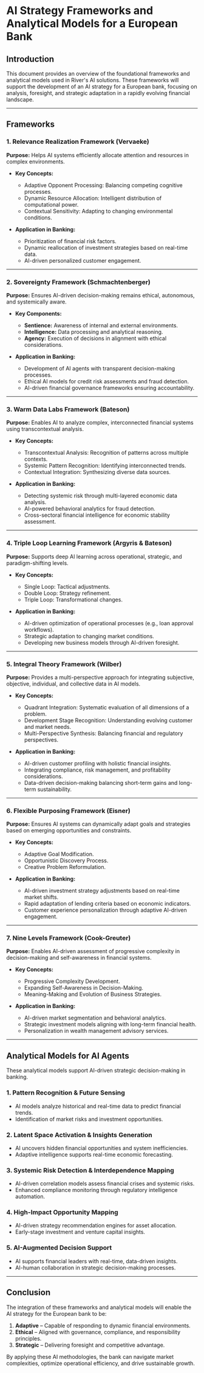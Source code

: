 # AI Strategy Frameworks and Analytical Models for a European Bank

## Introduction
This document provides an overview of the foundational frameworks and analytical models used in River's AI solutions. These frameworks will support the development of an AI strategy for a European bank, focusing on analysis, foresight, and strategic adaptation in a rapidly evolving financial landscape.

---
## **Frameworks**

### **1. Relevance Realization Framework (Vervaeke)**
**Purpose:** Helps AI systems efficiently allocate attention and resources in complex environments.

- **Key Concepts:**
  - Adaptive Opponent Processing: Balancing competing cognitive processes.
  - Dynamic Resource Allocation: Intelligent distribution of computational power.
  - Contextual Sensitivity: Adapting to changing environmental conditions.

- **Application in Banking:**
  - Prioritization of financial risk factors.
  - Dynamic reallocation of investment strategies based on real-time data.
  - AI-driven personalized customer engagement.

---
### **2. Sovereignty Framework (Schmachtenberger)**
**Purpose:** Ensures AI-driven decision-making remains ethical, autonomous, and systemically aware.

- **Key Components:**
  - **Sentience:** Awareness of internal and external environments.
  - **Intelligence:** Data processing and analytical reasoning.
  - **Agency:** Execution of decisions in alignment with ethical considerations.

- **Application in Banking:**
  - Development of AI agents with transparent decision-making processes.
  - Ethical AI models for credit risk assessments and fraud detection.
  - AI-driven financial governance frameworks ensuring accountability.

---
### **3. Warm Data Labs Framework (Bateson)**
**Purpose:** Enables AI to analyze complex, interconnected financial systems using transcontextual analysis.

- **Key Concepts:**
  - Transcontextual Analysis: Recognition of patterns across multiple contexts.
  - Systemic Pattern Recognition: Identifying interconnected trends.
  - Contextual Integration: Synthesizing diverse data sources.

- **Application in Banking:**
  - Detecting systemic risk through multi-layered economic data analysis.
  - AI-powered behavioral analytics for fraud detection.
  - Cross-sectoral financial intelligence for economic stability assessment.

---
### **4. Triple Loop Learning Framework (Argyris & Bateson)**
**Purpose:** Supports deep AI learning across operational, strategic, and paradigm-shifting levels.

- **Key Concepts:**
  - Single Loop: Tactical adjustments.
  - Double Loop: Strategy refinement.
  - Triple Loop: Transformational changes.

- **Application in Banking:**
  - AI-driven optimization of operational processes (e.g., loan approval workflows).
  - Strategic adaptation to changing market conditions.
  - Developing new business models through AI-driven foresight.

---
### **5. Integral Theory Framework (Wilber)**
**Purpose:** Provides a multi-perspective approach for integrating subjective, objective, individual, and collective data in AI models.

- **Key Concepts:**
  - Quadrant Integration: Systematic evaluation of all dimensions of a problem.
  - Development Stage Recognition: Understanding evolving customer and market needs.
  - Multi-Perspective Synthesis: Balancing financial and regulatory perspectives.

- **Application in Banking:**
  - AI-driven customer profiling with holistic financial insights.
  - Integrating compliance, risk management, and profitability considerations.
  - Data-driven decision-making balancing short-term gains and long-term sustainability.

---
### **6. Flexible Purposing Framework (Eisner)**
**Purpose:** Ensures AI systems can dynamically adapt goals and strategies based on emerging opportunities and constraints.

- **Key Concepts:**
  - Adaptive Goal Modification.
  - Opportunistic Discovery Process.
  - Creative Problem Reformulation.

- **Application in Banking:**
  - AI-driven investment strategy adjustments based on real-time market shifts.
  - Rapid adaptation of lending criteria based on economic indicators.
  - Customer experience personalization through adaptive AI-driven engagement.

---
### **7. Nine Levels Framework (Cook-Greuter)**
**Purpose:** Enables AI-driven assessment of progressive complexity in decision-making and self-awareness in financial systems.

- **Key Concepts:**
  - Progressive Complexity Development.
  - Expanding Self-Awareness in Decision-Making.
  - Meaning-Making and Evolution of Business Strategies.

- **Application in Banking:**
  - AI-driven market segmentation and behavioral analytics.
  - Strategic investment models aligning with long-term financial health.
  - Personalization in wealth management advisory services.

---
## **Analytical Models for AI Agents**

These analytical models support AI-driven strategic decision-making in banking.

### **1. Pattern Recognition & Future Sensing**
- AI models analyze historical and real-time data to predict financial trends.
- Identification of market risks and investment opportunities.

### **2. Latent Space Activation & Insights Generation**
- AI uncovers hidden financial opportunities and system inefficiencies.
- Adaptive intelligence supports real-time economic forecasting.

### **3. Systemic Risk Detection & Interdependence Mapping**
- AI-driven correlation models assess financial crises and systemic risks.
- Enhanced compliance monitoring through regulatory intelligence automation.

### **4. High-Impact Opportunity Mapping**
- AI-driven strategy recommendation engines for asset allocation.
- Early-stage investment and venture capital insights.

### **5. AI-Augmented Decision Support**
- AI supports financial leaders with real-time, data-driven insights.
- AI-human collaboration in strategic decision-making processes.

---
## **Conclusion**
The integration of these frameworks and analytical models will enable the AI strategy for the European bank to be:
1. **Adaptive** – Capable of responding to dynamic financial environments.
2. **Ethical** – Aligned with governance, compliance, and responsibility principles.
3. **Strategic** – Delivering foresight and competitive advantage.

By applying these AI methodologies, the bank can navigate market complexities, optimize operational efficiency, and drive sustainable growth.


